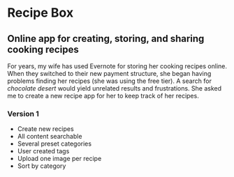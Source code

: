 # Recipe Box

## Online app for creating, storing, and sharing cooking recipes

For years, my wife has used Evernote for storing her cooking recipes online. When they switched to their new payment structure, she began having problems finding her recipes (she was using the free tier). A search for _chocolate desert_ would yield unrelated results and frustrations. She asked me to create a new recipe app for her to keep track of her recipes.

### Version 1

* Create new recipes
* All content searchable
* Several preset categories
* User created tags
* Upload one image per recipe
* Sort by category

